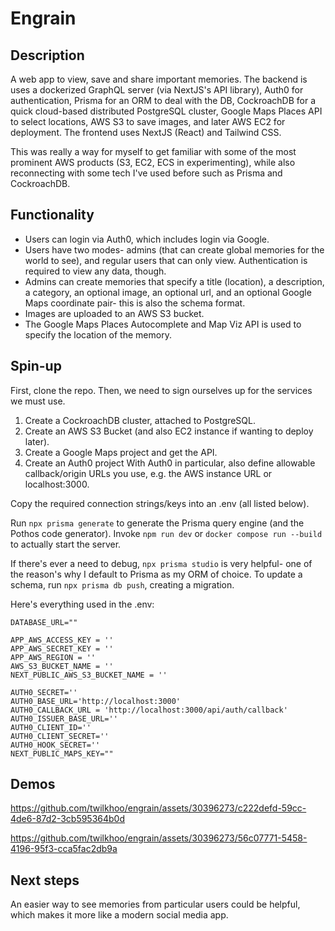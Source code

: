 # Engrain

## Description

A web app to view, save and share important memories. The backend is uses a dockerized GraphQL server (via NextJS's API library), Auth0 for authentication, Prisma for an ORM to deal with the DB, CockroachDB for a quick cloud-based distributed PostgreSQL cluster, Google Maps Places API to select locations, AWS S3 to save images, and later AWS EC2 for deployment. The frontend uses NextJS (React) and Tailwind CSS.

This was really a way for myself to get familiar with some of the most prominent AWS products (S3, EC2, ECS in experimenting), while also reconnecting with some tech I've used before such as Prisma and CockroachDB.

## Functionality
- Users can login via Auth0, which includes login via Google.
- Users have two modes- admins (that can create global memories for the world to see), and regular users that can only view. Authentication is required to view any data, though.
- Admins can create memories that specify a title (location), a description, a category, an optional image, an optional url, and an optional Google Maps coordinate pair- this is also the schema format.
- Images are uploaded to an AWS S3 bucket.
- The Google Maps Places Autocomplete and Map Viz API is used to specify the location of the memory.

## Spin-up
First, clone the repo.
Then, we need to sign ourselves up for the services we must use.

1. Create a CockroachDB cluster, attached to PostgreSQL.
2. Create an AWS S3 Bucket (and also EC2 instance if wanting to deploy later).
3. Create a Google Maps project and get the API.
4. Create an Auth0 project
With Auth0 in particular, also define allowable callback/origin URLs you use, e.g. the AWS instance URL or localhost:3000.

Copy the required connection strings/keys into an .env (all listed below).

Run `npx prisma generate` to generate the Prisma query engine (and the Pothos code generator).
Invoke `npm run dev` or `docker compose run --build` to actually start the server.

If there's ever a need to debug, `npx prisma studio` is very helpful- one of the reason's why I default to Prisma as my ORM of choice. To update a schema, run `npx prisma db push`, creating a migration.


Here's everything used in the .env:

```
DATABASE_URL=""

APP_AWS_ACCESS_KEY = ''
APP_AWS_SECRET_KEY = ''
APP_AWS_REGION = ''
AWS_S3_BUCKET_NAME = ''
NEXT_PUBLIC_AWS_S3_BUCKET_NAME = ''

AUTH0_SECRET=''
AUTH0_BASE_URL='http://localhost:3000'
AUTH0_CALLBACK_URL = 'http://localhost:3000/api/auth/callback'
AUTH0_ISSUER_BASE_URL=''
AUTH0_CLIENT_ID=''
AUTH0_CLIENT_SECRET=''
AUTH0_HOOK_SECRET=''
NEXT_PUBLIC_MAPS_KEY=""
```

## Demos

https://github.com/twilkhoo/engrain/assets/30396273/c222defd-59cc-4de6-87d2-3cb595364b0d

https://github.com/twilkhoo/engrain/assets/30396273/56c07771-5458-4196-95f3-cca5fac2db9a


## Next steps
An easier way to see memories from particular users could be helpful, which makes it more like a modern social media app.
